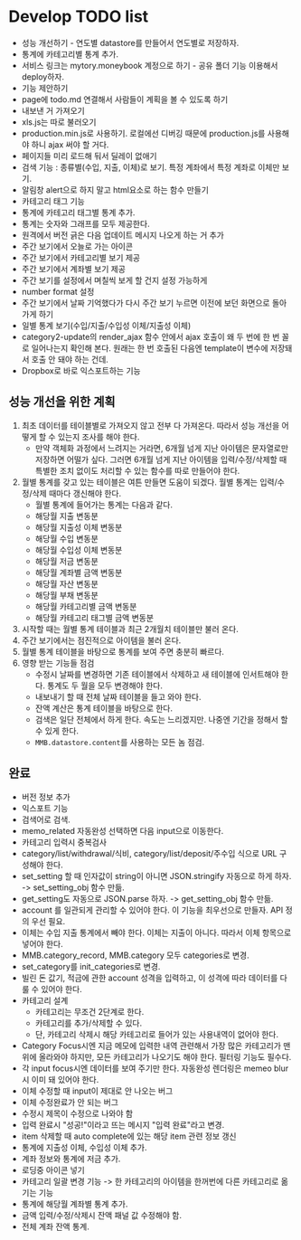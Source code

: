 Develop TODO list
==================

* 성능 개선하기 - 연도별 datastore를 만들어서 연도별로 저장하자.
* 통계에 카테고리별 통계 추가.
* 서비스 링크는 mytory.moneybook 계정으로 하기 - 공유 폴더 기능 이용해서 deploy하자.
* 기능 제안하기
* page에 todo.md 연결해서 사람들이 계획을 볼 수 있도록 하기
* 내보낸 거 가져오기
* xls.js는 따로 불러오기
* production.min.js로 사용하기. 로컬에선 디버깅 때문에 production.js를 사용해야 하니 ajax 써야 할 거다.
* 페이지들 미리 로드해 둬서 딜레이 없애기
* 검색 기능 : 종류별(수입, 지출, 이체)로 보기. 특정 계좌에서 특정 계좌로 이체만 보기.
* 알림창 alert으로 하지 말고 html요소로 하는 함수 만들기
* 카테고리 태그 기능
* 통계에 카테고리 태그별 통계 추가.
* 통계는 숫자와 그래프를 모두 제공한다.
* 원격에서 버전 긁은 다음 업데이트 메시지 나오게 하는 거 추가
* 주간 보기에서 오늘로 가는 아이콘
* 주간 보기에서 카테고리별 보기 제공
* 주간 보기에서 계좌별 보기 제공
* 주간 보기를 설정에서 며칠씩 보게 할 건지 설정 가능하게
* number format 설정
* 주간 보기에서 날짜 기억했다가 다시 주간 보기 누르면 이전에 보던 화면으로 돌아가게 하기
* 일별 통계 보기(수입/지출/수입성 이체/지출성 이체)
* category2-update의 render_ajax 함수 안에서 ajax 호출이 왜 두 번에 한 번 꼴로 일어나는지 확인해 본다. 원래는 한 번 호출된 다음엔 template이 변수에 저장돼서 호출 안 돼야 하는 건데.
* Dropbox로 바로 익스포트하는 기능


성능 개선을 위한 계획
---------------------

1. 최초 데이터를 테이블별로 가져오지 않고 전부 다 가져온다. 따라서 성능 개선을 어떻게 할 수 있는지 조사를 해야 한다.
    * 만약 객체화 과정에서 느려지는 거라면, 6개월 넘게 지난 아이템은 문자열로만 저장하면 어떨가 싶다. 그러면 6개월 넘게 지난 아이템을 입력/수정/삭제할 때 특별한 조치 없이도 처리할 수 있는 함수를 따로 만들어야 한다.
1. 월별 통계를 갖고 있는 테이블은 여튼 만들면 도움이 되겠다. 월별 통계는 입력/수정/삭제 때마다 갱신해야 한다.
    * 월별 통계에 들어가는 통계는 다음과 같다.
    * 해당월 지출 변동분
    * 해당월 지출성 이체 변동분
    * 해당월 수입 변동분
    * 해당월 수입성 이체 변동분
    * 해당월 저금 변동분
    * 해당월 계좌별 금액 변동분
    * 해당월 자산 변동분
    * 해당월 부채 변동분
    * 해당월 카테고리별 금액 변동분
    * 해당월 카테고리 태그별 금액 변동분
1. 시작할 때는 월별 통계 테이블과 최근 2개월치 테이블만 불러 온다.
1. 주간 보기에서는 점진적으로 아이템을 불러 온다.
1. 월별 통계 테이블을 바탕으로 통계를 보여 주면 충분히 빠르다.
1. 영향 받는 기능들 점검
    * 수정시 날짜를 변경하면 기존 테이블에서 삭제하고 새 테이블에 인서트해야 한다. 통계도 두 월을 모두 변경해야 한다.
    * 내보내기 할 때 전체 날짜 테이블을 들고 와야 한다.
    * 잔액 계산은 통계 테이블을 바탕으로 한다.
    * 검색은 일단 전체에서 하게 한다. 속도는 느리겠지만. 나중엔 기간을 정해서 할 수 있게 한다.
    * `MMB.datastore.content`를 사용하는 모든 놈 점검.


완료
----

* 버전 정보 추가
* 익스포트 기능
* 검색어로 검색.
* memo_related 자동완성 선택하면 다음 input으로 이동한다.
* 카테고리 입력시 중복검사
* category/list/withdrawal/식비, category/list/deposit/주수입 식으로 URL 구성해야 한다.
* set_setting 할 때 인자값이 string이 아니면 JSON.stringify 자동으로 하게 하자. -> set_setting_obj 함수 만듦.
* get_setting도 자동으로 JSON.parse 하자. -> get_setting_obj 함수 만듦.
* account 를 일관되게 관리할 수 있어야 한다. 이 기능을 최우선으로 만들자. API 정의 우선 필요.
* 이체는 수입 지출 통계에서 빼야 한다. 이체는 지출이 아니다. 따라서 이체 항목으로 넣어야 한다.
* MMB.category_record, MMB.category 모두 categories로 변경.
* set_category를 init_categories로 변경.
* 빌린 돈 값기, 적금에 관한 account 성격을 입력하고, 이 성격에 따라 데이터를 다룰 수 있어야 한다.
* 카테고리 설계
    - 카테고리는 무조건 2단계로 한다.
    - 카테고리를 추가/삭제할 수 있다.
    - 단, 카테고리 삭제시 해당 카테고리로 들어가 있는 사용내역이 없어야 한다.
* Category Focus시엔 지금 메모에 입력한 내역 관련해서 가장 많은 카테고리가 맨 위에 올라와야 하지만, 모든 카테고리가 나오기도 해야 한다. 필터링 기능도 필수다.
* 각 input focus시엔 데이터를 보여 주기만 한다. 자동완성 렌더링은 memeo blur시 이미 돼 있어야 한다.
* 이체 수정할 때 input이 제대로 안 나오는 버그
* 이체 수정완료가 안 되는 버그
* 수정시 제목이 수정으로 나와야 함
* 입력 완료시 "성공!"이라고 뜨는 메시지 "입력 완료"라고 변경.
* item 삭제할 때 auto complete에 있는 해당 item 관련 정보 갱신
* 통계에 지출성 이체, 수입성 이체 추가.
* 계좌 정보와 통계에 저금 추가.
* 로딩중 아이콘 넣기
* 카테고리 일괄 변경 기능 -> 한 카테고리의 아이템을 한꺼번에 다른 카테고리로 옮기는 기능
* 통계에 해당월 계좌별 통계 추가. 
* 금액 입력/수정/삭제시 잔액 패널 값 수정해야 함.
* 전체 계좌 잔액 통계. 